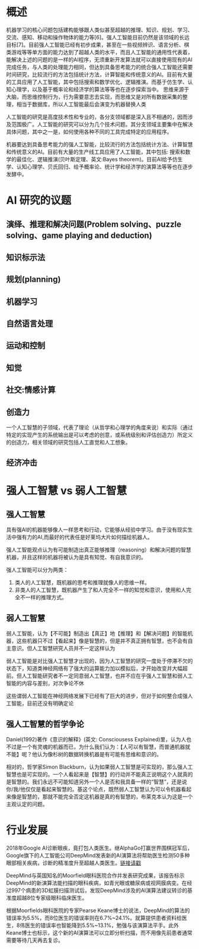 # 概述



机器学习的核心问题包括建构能够跟人类似甚至超越的推理、知识、规划、学习、交流、感知、移动和操作物体的能力等[6]。强人工智能目前仍然是该领域的长远目标[7]。目前强人工智能已经有初步成果，甚至在一些视频辨识、语言分析、棋类游戏等等单方面的能力达到了超越人类的水平，而且人工智能的通用性代表着，能解决上述的问题的是一样的AI程序，无须重新开发算法就可以直接使用现有的AI完成任务，与人类的处理能力相同，但达到具备思考能力的统合强人工智能还需要时间研究，比较流行的方法包括统计方法，计算智能和传统意义的AI。目前有大量的工具应用了人工智能，其中包括搜索和数学优化、逻辑推演。而基于仿生学、认知心理学，以及基于概率论和经济学的算法等等也在逐步探索当中。 思维来源于大脑，而思维控制行为，行为需要意志去实现，而思维又是对所有数据采集的整理，相当于数据库，所以人工智能最后会演变为机器替换人类

人工智能的研究是高度技术性和专业的，各分支领域都是深入且不相通的，因而涉及范围极广。人工智能的研究可以分为几个技术问题。其分支领域主要集中在解决具体问题，其中之一是，如何使用各种不同的工具完成特定的应用程序。

机器要达到具备思考能力的强人工智能，比较流行的方法包括统计方法、计算智慧和传统意义的AI。目前有大量的生产线工具应用了人工智能，其中包括: 搜索和数学的最佳化、逻辑推演(贝叶斯定理、英文:Bayes theorem)。目前AI给予仿生学、认知心理学、贝氏回归、给予概率论、统计学和经济学的演算法等等也在逐步发酵中。

# AI 研究的议题

## 演绎、推理和解决问题(Problem solving、puzzle solving、game playing and deduction)

## 知识标示法

## 规划(planning)

## 机器学习

## 自然语言处理

## 运动和控制

## 知觉

## 社交:情感计算

## 创造力

一个人工智慧的子领域，代表了理论（从哲学和心理学的角度来说）和实际（通过特定的实现产生的系统输出是可以考虑的创意，或系统级别和评估创造力）所定义的创造力，相关领域的研究包括人工直觉和人工想象。

## 经济冲击



# 强人工智慧 vs 弱人工智慧

## 强人工智慧

具有强AI的机器能够像人一样思考和行动，它能够从经验中学习。由于没有现实生活中强有力的AI,而最好的代表任是好莱坞大片如何描绘机器人。

强人工智能观点认为有可能制造出真正能够推理（reasoning）和解决问题的智慧机器，并且这样的机器将被认为是具有知觉、有自我意识的。

强人工智能可以分为两类：

1. 类人的人工智慧，既机器的思考和推理就像人的思维一样。
2. 非类人的人工智慧，既机器产生了和人完全不一样的知觉和意识，使用和人完全不一样的推理方式。

## 弱人工智慧

弱人工智能，认为【不可能】制造出【真正】地【推理】和【解决问题】的智能机器，这些机器只不过【看起来】像是智慧的，但是并不真正拥有智慧，也不会有自主意识。但人工智慧研究人员并不一定这样认为

弱人工智能是对比强人工智慧才出现的，因为人工智慧的研究一度处于停滞不欠的状态下，知道类神经网络有了强大的运算能力加以模拟后，才开始改变并大幅超前。但人工智能研究者不一定同意弱人工智慧，也并不应在乎强人工智慧和弱人工智能的内容与差别，对次争论不休

这些谓弱人工智能在神经网络发展下已经有了巨大的进步，但对于如何整合成强人工智能，目前还没有明确定论


## 强人工智慧的哲学争论


Daniel(1992)著作《意识的解释》(英文: Consciousess Explained)里，认为人也不过是一个有灵魂的机器而已，为什么我们认为：【人可以有智慧，而普通机器就不能】呢？他认为像杉树的数据转换机器是有可能有思维和意识的。

相对的，哲学家Simon Blackburn，认为如果弱人工智慧是可实现的，那么强人工智慧也是可实现的。一个人看起来是【智慧】的行动并不能真正说明这个人就真的是智慧的。我们永远不可能知道另外一个人是否和我具备一样的“智慧”，还是说你/我/他仅仅是看起来智慧的。基这个论点，既然弱人工智慧认为可以令机器看起来像是智慧的，那就不能完全否定这机器是真的有智慧的，布莱克本认为这是一个主观认定的问题。


# 行业发展

2018年Google AI诊断眼疾，竟打包人类医生。继AlphaGo打赢世界围棋冠军后，Google旗下的人工智能公司DeepMind发表新的AI演算法将帮助医生检测50多种眼部相关疾病，诊断的精准度升至超越人类医生。[链接请戳](https://cloud.tencent.com/developer/news/298687)

DeepMind与英国知名的Moorfield眼科医院合作并发表研究成果，该报告标示DeepMind的新演算法能扫描的眼科疾病，如青光眼或糖尿病或视网膜病变。在经过997个病患的3D虹膜扫描测试后，发现DeepMind涉及的AI演算法建议转诊的基准度超越8位专家级眼科临床医生。

根据Moorfields眼科医院的专家Pearse Keane博士的说法，DeepMind的算法的错误率为5.5%，而8位医生的错误率则在6.7%~24.1%。就算提供患者资料给医生，8伟医生的错误率也智能降到5.5%~13.1%，勉强与该演算法平手。此外Keane博士也标示，这个新的AI演算法可以立即分析扫描，而不用像先前患者通常需要等待几天再去复诊。


